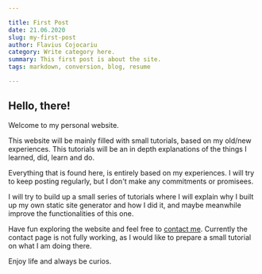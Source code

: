 ```yaml
---

title: First Post
date: 21.06.2020
slug: my-first-post
author: Flavius Cojocariu
category: Write category here.
summary: This first post is about the site.
tags: markdown, conversion, blog, resume

---
```


## Hello, there!

Welcome to my personal website. 

This website will be mainly filled with small tutorials, based on my old/new experiences. This tutorials will be an in depth explanations of the things I learned, did, learn and do.

Everything that is found here, is entirely based on my experiences. I will try to keep posting regularly, but I don't make any commitments or promisees.

I will try to build up a small series of tutorials where I will explain why I built up my own static site generator and how I did it, and maybe meanwhile improve the functionalities of this one.

Have fun exploring the website and feel free to [contact me](/contact). Currently the contact page is not fully working, as I would like to prepare a small tutorial on what I am doing there.

Enjoy life and always be curios.
